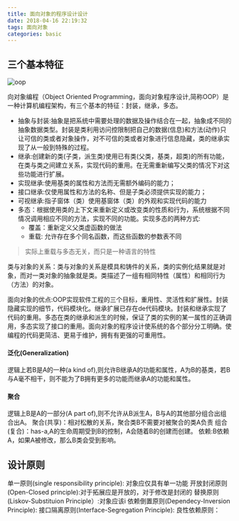 ```yaml
---
title: 面向对象的程序设计设计
date: 2018-04-16 22:19:32
tags: 面向对象
categories: basic
---
```

## 三个基本特征
![oop](https://github.com/vaniot-s/picture/blob/master/OOP/OOP-1.png?raw=true)

向对象编程（Object Oriented Programming，面向对象程序设计,简称OOP）是一种计算机编程架构，有三个基本的特征：封装，继承，多态。
<!--more-->
- 抽象与封装:抽象是把系统中需要处理的数据及操作结合在一起，抽象成不同的抽象数据类型。封装是类利用访问控限制把自己的数据(信息)和方法(动作)只让可信的类或者对象操作，对不可信的类或者对象进行信息隐藏，类的继承实现了从一般到特殊的过程。
- 继承:创建新的类(子类，派生类)使用已有类(父类，基类，超类)的所有功能，在类与类之间建立关系，实现代码的重用。在无需重新编写父类的情况下对这些功能进行扩展。
 - 实现继承:使用基类的属性和方法而无需额外编码的能力；
 - 接口继承:仅使用属性和方法的名称、但是子类必须提供实现的能力；
 - 可视继承:指子窗体（类）使用基窗体（类）的外观和实现代码的能力
- 多态：根据使用类的上下文来重新定义或改变类的性质和行为，系统根据不同情况调用相应不同的方法，实现不同的功能。实现多态的两种方式:
  - 覆盖：重新定义父类虚函数的做法
  - 重载: 允许存在多个同名函数，而这些函数的参数表不同

>实际上重载与多态无关，而只是一种语言的特性

类与对象的关系：类与对象的关系是模具和铸件的关系，类的实例化结果就是对象，而对一类对象的抽象就是类。类描述了一组有相同特性（属性）和相同行为（方法）的对象。

面向对象的优点:OOP实现软件工程的三个目标，重用性、灵活性和扩展性。封装隐藏实现的细节，代码模块化。继承扩展已存在de代码模块。封装和继承实现了代码的重用。多态在类的继承和派生的时候，保证了类的实例的某一属性的正确调用，多态实现了接口的重用。面向对象的程序设计使系统的各个部分分工明确。使编程的代码更简洁、更易于维护，拥有有更强的可重用性。

#### 泛化(Generalization)
逻辑上若B是A的一种(a kind of),则允许B继承A的功能和属性，A为B的基类，若B与A毫不相干，则不能为了B拥有更多的功能而继承A的功能和属性。
#### 聚合
 逻辑上B是A的一部分(A part of),则不允许从B派生A，B与A的其他部分组合出组合出A。
 聚合(共享)：相对松散的关系，聚合类B不需要对被聚合的类A负责
 组合(复合)：has-a,A的生命周期受到B的控制，A会随着B的创建而创建。
 依赖:B依赖A，如果A被修改，那么B类会受到影响。
 
 
 ## 设计原则
 单一原则(single responsibility principle): 对象应仅具有单一功能
 开放封闭原则(Open-Closed principle):对于拓展应是开放的，对于修改是封闭的
 替换原则(Liskov-Substituion Principle）:对象应该i
 依赖倒置原则(Dependecy-Inversion Principle):
 接口隔离原则(Interface-Segregation Principle):
 良性依赖原则：
